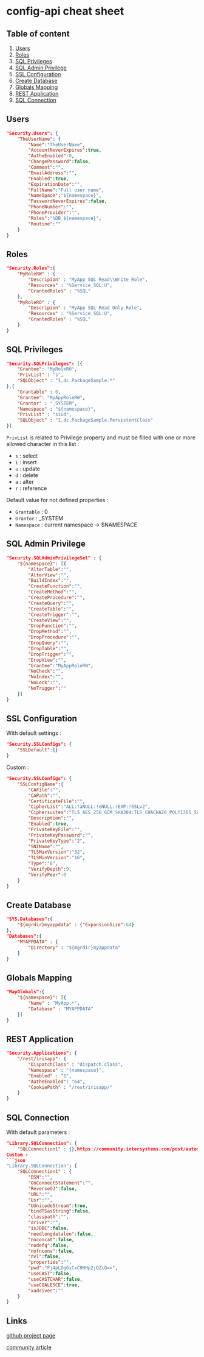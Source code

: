 # config-api cheat sheet

## Table of content

1. [Users](#Users)
2. [Roles](#Roles)
3. [SQL Privileges](#SQL-Privileges)
4. [SQL Admin Privilege](#SQL-Admin-Privilege)
5. [SSL Configuration](#SSL-Configuration)
6. [Create Database](#Create-Database)
7. [Globals Mapping](#Globals-Mapping)
8. [REST Application](#REST-Application)
9. [SQL Connection](#SQL-Connection)

## Users

```json
"Security.Users": {
    "TheUserName": {
        "Name":"TheUserName",
        "AccountNeverExpires":true,
        "AutheEnabled":0,
        "ChangePassword":false,
        "Comment":"",
        "EmailAddress":"",
        "Enabled":true,
        "ExpirationDate":"",
        "FullName":"Full user name",
        "NameSpace":"${namespace}",
        "PasswordNeverExpires":false,
        "PhoneNumber":"",
        "PhoneProvider":"",
        "Roles":"%DB_${namespace}",
        "Routine":""
    }
}
```

## Roles

```json
"Security.Roles":{
    "MyRoleRW" : {
        "Descripion" : "MyApp SQL Read\\Write Role",
        "Resources" : "%Service_SQL:U",
        "GrantedRoles" : "%SQL"
    },
    "MyRoleRO" : {
        "Descripion" : "MyApp SQL Read Only Role",
        "Resources" : "%Service_SQL:U",
        "GrantedRoles" : "%SQL"
    }
}
```

## SQL Privileges

```json
"Security.SQLPrivileges": [{
    "Grantee": "MyRoleRO",
    "PrivList" : "s",
    "SQLObject" : "1,dc.PackageSample.*"
},{
    "Grantable" : 0,
    "Grantee": "MyAppRoleRW",
    "Grantor" : "_SYSTEM",
    "Namespace" : "${namespace}",
    "PrivList" : "siud",
    "SQLObject" : "1,dc.PackageSample.PersistentClass"
}]
```
`PrivList` is related to Privilege property and must be filled with one or more allowed character in this list : 

* `s` : select
* `i` : insert
* `u` : update
* `d` : delete
* `a` : alter
* `r` : reference

Default value for not defined properties : 

* `Grantable` : 0
* `Grantor` : _SYSTEM
* `Namespace` : current namespace -> $NAMESPACE 

## SQL Admin Privilege

```json
"Security.SQLAdminPrivilegeSet" : {
    "${namespace}": [{
        "AlterTable":"",
        "AlterView":"",
        "BuildIndex":"",
        "CreateFunction":"",
        "CreateMethod":"",
        "CreateProcedure":"",
        "CreateQuery":"",
        "CreateTable":"",
        "CreateTrigger":"",
        "CreateView":"",
        "DropFunction":"",
        "DropMethod":"",
        "DropProcedure":"",
        "DropQuery":"",
        "DropTable":"",
        "DropTrigger":"",
        "DropView":"",
        "Grantee":"MyAppRoleRW",
        "NoCheck":"",
        "NoIndex":"",
        "NoLock":"",
        "NoTrigger":""
    }]
}
```

## SSL Configuration

With default settings : 

```json
"Security.SSLConfigs": {
    "SSLDefault":{}
}
```

Custom : 
```json
"Security.SSLConfigs": {
    "SSLConfigName":{
        "CAFile":"",
        "CAPath":"",
        "CertificateFile":"",
        "CipherList":"ALL:!aNULL:!eNULL:!EXP:!SSLv2",
        "Ciphersuites":"TLS_AES_256_GCM_SHA384:TLS_CHACHA20_POLY1305_SHA256:TLS_AES_128_GCM_SHA256",
        "Description":"",
        "Enabled":true,
        "PrivateKeyFile":"",
        "PrivateKeyPassword":"",
        "PrivateKeyType":"2",
        "SNIName":"",
        "TLSMaxVersion":"32",
        "TLSMinVersion":"16",
        "Type":"0",
        "VerifyDepth":9,
        "VerifyPeer":0
    }
}
```

## Create Database

```json
"SYS.Databases":{
    "${mgrdir}myappdata" : {"ExpansionSize":64}
},
"Databases":{
    "MYAPPDATA" : {
        "Directory" : "${mgrdir}myappdata"
    }
}
```

## Globals Mapping

```json
"MapGlobals":{
    "${namespace}": [{
        "Name" : "MyApp.*",
        "Database" : "MYAPPDATA"
    }]
}
```

## REST Application

```json
"Security.Applications": {
    "/rest/irisapp": {
        "DispatchClass" : "dispatch.class",
        "Namespace" : "{namespace}",
        "Enabled" : "1",
        "AutheEnabled": "64",
        "CookiePath" : "/rest/irisapp/"
    }
}
```

## SQL Connection

With default parameters : 
```json
"Library.SQLConnection": {
    "SQLConnection1" : {},https://community.intersystems.com/post/automatize-environment-setup-config-api
Custom : 
```json
"Library.SQLConnection": {
    "SQLConnection1" : {
        "DSN":"",
        "OnConnectStatement":"",
        "ReverseOJ":false,
        "URL":"",
        "Usr":"",
        "bUnicodeStream":true,
        "bindTSasString":false,
        "classpath":"",
        "driver":"",
        "isJDBC":false,
        "needlongdatalen":false,
        "noconcat":false,
        "nodefq":false,
        "nofnconv":false,
        "nvl":false,
        "properties":"",
        "pwd":"Fj4pLDgGiCxC0HHp2jQZiQ==",
        "useCAST":false,
        "useCASTCHAR":false,
        "useCOALESCE":true,
        "xadriver":""
    }
}

```

## Links

[github project page](https://github.com/lscalese/iris-config-api)

[community article](https://community.intersystems.com/post/automatize-environment-setup-config-api)